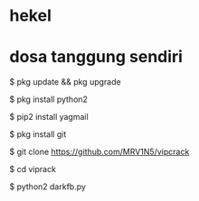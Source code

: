 # hekel
# dosa tanggung sendiri

$ pkg update && pkg upgrade

$ pkg install python2

$ pip2 install yagmail

$ pkg install git

$ git clone https://github.com/MRV1N5/vipcrack

$ cd viprack

$ python2 darkfb.py
